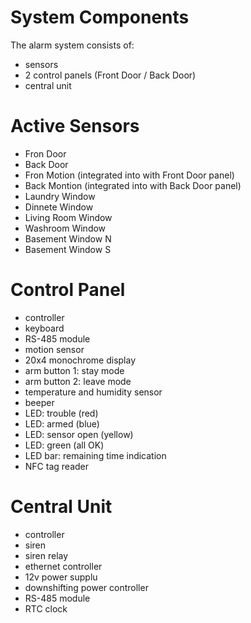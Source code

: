 
System Components
=================
The alarm system consists of:
- sensors
- 2 control panels (Front Door / Back Door)
- central unit


Active Sensors
==============
- Fron Door
- Back Door
- Fron Motion (integrated into with Front Door panel)
- Back Montion (integrated into with Back Door panel)
- Laundry Window
- Dinnete Window
- Living Room Window
- Washroom Window
- Basement Window N
- Basement Window S


Control Panel
=============
- controller
- keyboard
- RS-485 module
- motion sensor
- 20x4 monochrome display
- arm button 1: stay mode
- arm button 2: leave mode
- temperature and humidity sensor
- beeper
- LED: trouble (red)
- LED: armed (blue)
- LED: sensor open (yellow)
- LED: green (all OK)
- LED bar: remaining time indication
- NFC tag reader


Central Unit
============
- controller
- siren
- siren relay
- ethernet controller
- 12v power supplu
- downshifting power controller
- RS-485 module
- RTC clock
